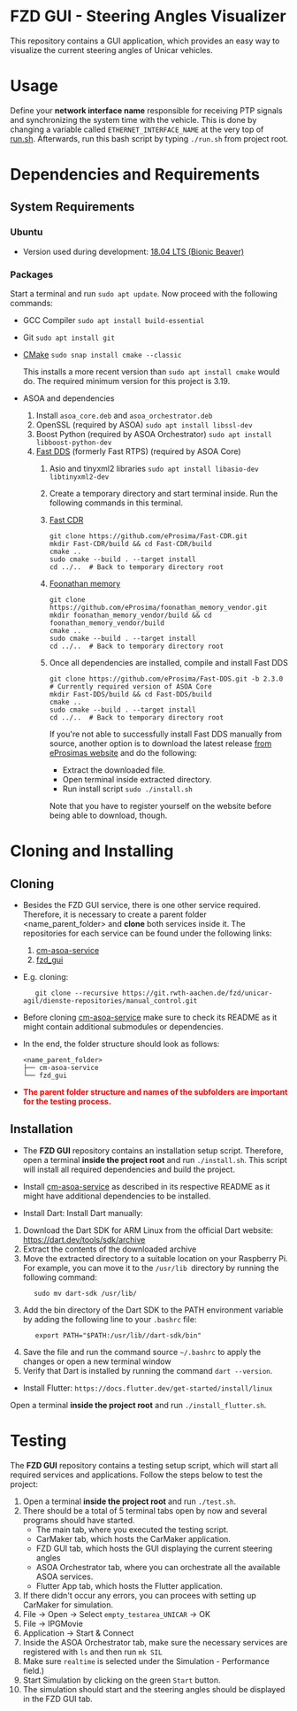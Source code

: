 # FZD GUI - Steering Angles Visualizer

This repository contains a GUI application, which provides an easy way to visualize the current steering angles of Unicar vehicles.

# Usage

Define your **network interface name** responsible for receiving PTP signals and synchronizing the system time with the vehicle.
This is done by changing a variable called `ETHERNET_INTERFACE_NAME` at the very top of [run.sh](run.sh). Afterwards, run this bash script by typing `./run.sh` from project root.

# Dependencies and Requirements

## System Requirements

### Ubuntu

- Version used during development: [18.04 LTS (Bionic Beaver)](https://old-releases.ubuntu.com/releases/18.04.5/)
<!---
### Xbox Gamepad

The gamepad used during development and testing was the Xbox Elite Series 2 Controller.

Ubuntu 18.04 comes with a kernel module as gamepad driver preinstalled. This driver should be sufficient.
However, if you run into compatibility issues try updating to the most recent version from [here](https://github.com/paroj/xpad)
or try installing a different driver (for example [this one](https://github.com/medusalix/xone)).

If you run the module [gamepad.py](include/core/gamepad.py) (Our gamepad API) as `__main__` you can have a look at your current axis and button mappings in the terminal.
This provides a fast debugging tool.
-->
### Packages

Start a terminal and run `sudo apt update`. Now proceed with the following commands:

- GCC Compiler `sudo apt install build-essential`
- Git `sudo apt install git`
- [CMake](https://cmake.org/install/) `sudo snap install cmake --classic`
  
  This installs a more recent version than `sudo apt install cmake` would do. The required minimum version for this project is 3.19.


- ASOA and dependencies
    1. Install `asoa_core.deb` and `asoa_orchestrator.deb`
    2. OpenSSL (required by ASOA)
       `sudo apt install libssl-dev`
    3. Boost Python (required by ASOA Orchestrator)
       `sudo apt install libboost-python-dev`
    4. [Fast DDS](https://github.com/eProsima/Fast-DDS) (formerly Fast RTPS) (required by ASOA Core)
        1. Asio and tinyxml2 libraries `sudo apt install libasio-dev libtinyxml2-dev`
        2. Create a temporary directory and start terminal inside. Run the following commands in this terminal.
        3. [Fast CDR](https://github.com/eProsima/Fast-CDR)
           ```shell
           git clone https://github.com/eProsima/Fast-CDR.git
           mkdir Fast-CDR/build && cd Fast-CDR/build
           cmake ..
           sudo cmake --build . --target install
           cd ../..  # Back to temporary directory root
           ```
        4. [Foonathan memory](https://github.com/foonathan/memory)
           ```shell
           git clone https://github.com/eProsima/foonathan_memory_vendor.git
           mkdir foonathan_memory_vendor/build && cd foonathan_memory_vendor/build
           cmake ..
           sudo cmake --build . --target install
           cd ../..  # Back to temporary directory root
           ```
        5. Once all dependencies are installed, compile and install Fast DDS
           ```shell
           git clone https://github.com/eProsima/Fast-DDS.git -b 2.3.0  # Currently required version of ASOA Core
           mkdir Fast-DDS/build && cd Fast-DDS/build
           cmake ..
           sudo cmake --build . --target install
           cd ../..  # Back to temporary directory root
           ```
           If you're not able to successfully install Fast DDS manually from source, another option is to download the latest
           release [from eProsimas website](https://eprosima.com/index.php/downloads-all) and do the following:
            - Extract the downloaded file.
            - Open terminal inside extracted directory.
            - Run install script `sudo ./install.sh`

           Note that you have to register yourself on the website before being able to download, though.

# Cloning and Installing

## Cloning
- Besides the FZD GUI service, there is one other service required. Therefore, it is necessary to create a parent folder <name_parent_folder> and **clone** both services inside it. The repositories for each service can be found under the following links:
   1. [cm-asoa-service](https://git.rwth-aachen.de/fzd/unicar-agil/dienste-repositories/cm-asoa-service)
   1. [fzd_gui](https://git.rwth-aachen.de/fzd/unicar-agil/dienste-repositories/manual_control)

- E.g. cloning:
   ```
      git clone --recursive https://git.rwth-aachen.de/fzd/unicar-agil/dienste-repositories/manual_control.git
   ```
- Before cloning [cm-asoa-service](https://git.rwth-aachen.de/fzd/unicar-agil/dienste-repositories/cm-asoa-service) make sure to check its README as it might contain additional submodules or dependencies.

- In the end, the folder structure should look as follows:
   ```
   <name_parent_folder>
   ├── cm-asoa-service
   └── fzd_gui
   ```

- **<font color="red"> The parent folder structure and names of the subfolders are important for the testing process.</font>**

## Installation

- The **FZD GUI** repository contains an installation setup script. Therefore, open a terminal **inside the project root** and run `./install.sh`. This script will install all required dependencies and build the project.

- Install [cm-asoa-service](https://git.rwth-aachen.de/fzd/unicar-agil/dienste-repositories/cm-asoa-service) as described in its respective README as it might have additional dependencies to be installed.

- Install Dart:
Install Dart manually:
1. Download the Dart SDK for ARM Linux from the official Dart website: https://dart.dev/tools/sdk/archive
2. Extract the contents of the downloaded archive 
3. Move the extracted directory to a suitable location on your Raspberry Pi. For example, you can move it to the `/usr/lib `directory by running the following command:
```
      sudo mv dart-sdk /usr/lib/
```
3. Add the bin directory of the Dart SDK to the PATH environment variable by adding the following line to your `.bashrc` file:
   ```
      export PATH="$PATH:/usr/lib//dart-sdk/bin"
   ```
4. Save the file and run the command source `~/.bashrc` to apply the changes or open a new terminal window
5. Verify that Dart is installed by running the command `dart --version`.

- Install Flutter:
`https://docs.flutter.dev/get-started/install/linux`

Open a terminal **inside the project root** and run `./install_flutter.sh`.

# Testing

The **FZD GUI** repository contains a testing setup script, which will start all required services and applications. Follow the steps below to test the project:

1. Open a terminal **inside the project root** and run `./test.sh`.
2. There should be a total of 5 terminal tabs open by now and several programs should have started.
   - The main tab, where you executed the testing script.
   - CarMaker tab, which hosts the CarMaker application.
   - FZD GUI tab, which hosts the GUI displaying the current steering angles
   - ASOA Orchestrator tab, where you can orchestrate all the available ASOA services.
   - Flutter App tab, which hosts the Flutter application.
3. If there didn't occur any errors, you can procees with setting up CarMaker for simulation.
4. File -> Open -> Select `empty_testarea_UNICAR` -> OK
5. File -> IPGMovie
6. Application -> Start & Connect
7. Inside the ASOA Orchestrator tab, make sure the necessary services are registered with `ls` and then run `mk SIL`
8. Make sure `realtime` is selected under the Simulation - Performance field.)
9. Start Simulation by clicking on the green `Start` button.
10. The simulation should start and the steering angles should be displayed in the FZD GUI tab.
